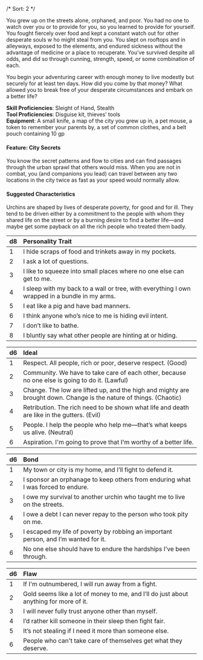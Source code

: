 /* 
Sort: 2 
*/

You grew up on the streets alone, orphaned, and poor. You had no one to watch over you or to provide for you, so you learned to provide for yourself. You fought fiercely over food and kept a constant watch out for other desperate souls w ho might steal from you. You slept on rooftops and in alleyways, exposed to the elements, and endured sickness without the advantage of medicine or a place to recuperate. You’ve survived despite all odds, and did so through cunning, strength, speed, or some combination of each.

You begin your adventuring career with enough money to live modestly but securely for at least ten days. How did you come by that money? What allowed you to break free of your desperate circumstances and embark on a better life?

**Skill Proficiencies**: Sleight of Hand, Stealth  
**Tool Proficiencies**: Disguise kit, thieves’ tools  
**Equipment**: A small knife, a map of the city you grew up in, a pet mouse, a token to remember your parents by, a set of common clothes, and a belt pouch containing 10 gp

#### Feature: City Secrets

You know the secret patterns and flow to cities and can find passages through the urban sprawl that others would miss. When you are not in combat, you (and companions you lead) can travel between any two locations in the city twice as fast as your speed would normally allow.

#### Suggested Characteristics

Urchins are shaped by lives of desperate poverty, for good and for ill. They tend to be driven either by a commitment to the people with whom they shared life on the street or by a burning desire to find a better life—and maybe get some payback on all the rich people who treated them badly.

| d8 | Personality Trait                                                                             |
|:---|:----------------------------------------------------------------------------------------------|
| 1  | I hide scraps of food and trinkets away in my pockets.                                        |
| 2  | I ask a lot of questions.                                                                     |
| 3  | I like to squeeze into small places where no one else can get to me.                          |
| 4  | I sleep with my back to a wall or tree, with everything I own wrapped in a bundle in my arms. |
| 5  | I eat like a pig and have bad manners.                                                        |
| 6  | I think anyone who’s nice to me is hiding evil intent.                                        |
| 7  | I don’t like to bathe.                                                                        |
| 8  | I bluntly say what other people are hinting at or hiding.                                     |

| d6 | Ideal                                                                                                              |
|:---|:-------------------------------------------------------------------------------------------------------------------|
| 1  | Respect. All people, rich or poor, deserve respect. (Good)                                                         |
| 2  | Community. We have to take care of each other, because no one else is going to do it. (Lawful)                     |
| 3  | Change. The low are lifted up, and the high and mighty are brought down. Change is the nature of things. (Chaotic) |
| 4  | Retribution. The rich need to be shown what life and death are like in the gutters. (Evil)                         |
| 5  | People. I help the people who help me—that’s what keeps us alive. (Neutral)                                        |
| 6  | Aspiration. I'm going to prove that I'm worthy of a better life.                                                   |

| d6 | Bond                                                                                |
|:---|:------------------------------------------------------------------------------------|
| 1  | My town or city is my home, and I’ll fight to defend it.                            |
| 2  | I sponsor an orphanage to keep others from enduring what I was forced to endure.    |
| 3  | I owe my survival to another urchin who taught me to live on the streets.           |
| 4  | I owe a debt I can never repay to the person who took pity on me.                   |
| 5  | I escaped my life of poverty by robbing an important person, and I’m wanted for it. |
| 6  | No one else should have to endure the hardships I’ve been through.                  |

| d6 | Flaw                                                                                  |
|:---|:--------------------------------------------------------------------------------------|
| 1  | If I'm outnumbered, I will run away from a fight.                                     |
| 2  | Gold seems like a lot of money to me, and I’ll do just about anything for more of it. |
| 3  | I will never fully trust anyone other than myself.                                    |
| 4  | I’d rather kill someone in their sleep then fight fair.                               |
| 5  | It’s not stealing if I need it more than someone else.                                |
| 6  | People who can't take care of themselves get what they deserve.                       |

